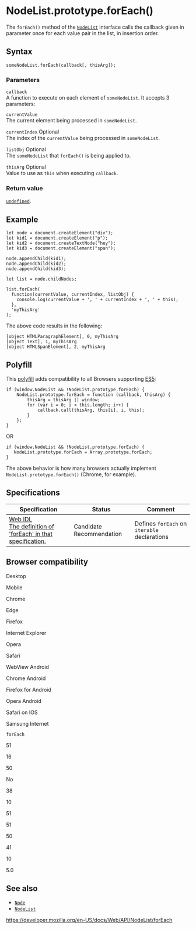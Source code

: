 NodeList.prototype.forEach()
============================

The `forEach()` method of the [`NodeList`](../nodelist) interface calls the callback given in parameter once for each value pair in the list, in insertion order.

Syntax
------

    someNodeList.forEach(callback[, thisArg]);

### Parameters

`callback`  
A function to execute on each element of `someNodeList`. It accepts 3 parameters:

`currentValue`  
The current element being processed in `someNodeList`.

 `currentIndex` <span class="badge inline optional">Optional</span>   
The index of the `currentValue` being processed in `someNodeList`.

 `listObj` <span class="badge inline optional">Optional</span>   
The `someNodeList` that `forEach()` is being applied to.

 `thisArg` <span class="badge inline optional">Optional</span>   
Value to use as `this` when executing `callback`.

### Return value

[`undefined`](https://developer.mozilla.org/en-US/docs/Web/JavaScript/Reference/Global_Objects/undefined).

Example
-------

    let node = document.createElement("div");
    let kid1 = document.createElement("p");
    let kid2 = document.createTextNode("hey");
    let kid3 = document.createElement("span");

    node.appendChild(kid1);
    node.appendChild(kid2);
    node.appendChild(kid3);

    let list = node.childNodes;

    list.forEach(
      function(currentValue, currentIndex, listObj) {
        console.log(currentValue + ', ' + currentIndex + ', ' + this);
      },
      'myThisArg'
    );

The above code results in the following:

    [object HTMLParagraphElement], 0, myThisArg
    [object Text], 1, myThisArg
    [object HTMLSpanElement], 2, myThisArg

Polyfill
--------

This [polyfill](https://developer.mozilla.org/en-US/docs/Glossary/Polyfill) adds compatibility to all Browsers supporting [ES5](https://caniuse.com/#search=es5):

    if (window.NodeList && !NodeList.prototype.forEach) {
        NodeList.prototype.forEach = function (callback, thisArg) {
            thisArg = thisArg || window;
            for (var i = 0; i < this.length; i++) {
                callback.call(thisArg, this[i], i, this);
            }
        };
    }

OR

    if (window.NodeList && !NodeList.prototype.forEach) {
       NodeList.prototype.forEach = Array.prototype.forEach;
    }

The above behavior is how many browsers actually implement `NodeList.prototype.forEach()` (Chrome, for example).

Specifications
--------------

<table><thead><tr class="header"><th>Specification</th><th>Status</th><th>Comment</th></tr></thead><tbody><tr class="odd"><td><a href="https://heycam.github.io/webidl/#es-forEach">Web IDL<br />
<span class="small">The definition of 'forEach' in that specification.</span></a></td><td><span class="spec-cr">Candidate Recommendation</span></td><td>Defines <code>forEach</code> on <code>iterable</code> declarations</td></tr></tbody></table>

Browser compatibility
---------------------

Desktop

Mobile

Chrome

Edge

Firefox

Internet Explorer

Opera

Safari

WebView Android

Chrome Android

Firefox for Android

Opera Android

Safari on IOS

Samsung Internet

`forEach`

51

16

50

No

38

10

51

51

50

41

10

5.0

See also
--------

-   [`Node`](../node)
-   [`NodeList`](../nodelist)

<a href="https://developer.mozilla.org/en-US/docs/Web/API/NodeList/forEach" class="_attribution-link">https://developer.mozilla.org/en-US/docs/Web/API/NodeList/forEach</a>
